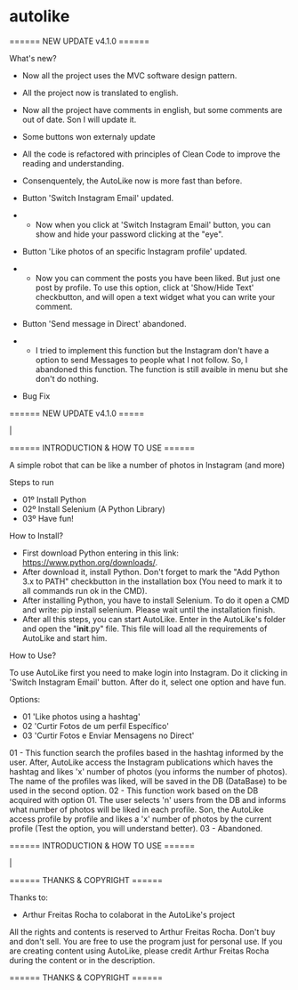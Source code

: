 # autolike

====== NEW UPDATE v4.1.0 ======

 What's new?
 - Now all the project uses the MVC software design pattern.
 - All the project now is translated to english.
 - Now all the project have comments in english, but some comments are out of date. Son I will update it.
 - Some buttons won externaly update
 - All the code is refactored with principles of Clean Code to improve the reading and understanding.
 - Consenquentely, the AutoLike now is more fast than before.
 
 
 - Button 'Switch Instagram Email' updated.
 - - Now when you click at 'Switch Instagram Email' button, you can show and hide your password clicking at the "eye".
 
 - Button 'Like photos of an specific Instagram profile' updated.
 - - Now you can comment the posts you have been liked. But just one post by profile. To use this option, click at 'Show/Hide Text' checkbutton, and will open a text widget what you can write your comment.
 
 - Button 'Send message in Direct' abandoned.
 - - I tried to implement this function but the Instagram don't have a option to send Messages to people what I not follow. So, I abandoned this function. The function is still avaible in menu but she don't do nothing.

 - Bug Fix
    
====== NEW UPDATE v4.1.0 =====

|

====== INTRODUCTION & HOW TO USE ======

A simple robot that can be like a number of photos in Instagram (and more)

Steps to run

- 01º Install Python
- 02º Install Selenium (A Python Library)
- 03º Have fun!

How to Install?

- First download Python entering in this link: https://www.python.org/downloads/.
- After download it, install Python. Don't forget to mark the "Add Python 3.x to PATH" checkbutton in the installation box (You need to mark it to all commands run ok in the CMD).
- After installing Python, you have to install Selenium. To do it open a CMD and write: pip install selenium. Please wait until the installation finish.
- After all this steps, you can start AutoLike. Enter in the AutoLike's folder and open the "__init__.py" file. This file will load all the requirements of AutoLike and start him.


How to Use?

To use AutoLike first you need to make login into Instagram. Do it clicking in 'Switch Instagram Email' button. After do it, select one option and have fun.

Options:
- 01 'Like photos using a hashtag'
- 02 'Curtir Fotos de um perfil Específico'
- 03 'Curtir Fotos e Enviar Mensagens no Direct'

01 - This function search the profiles based in the hashtag informed by the user. After, AutoLike access the Instagram publications which haves the hashtag and likes 'x' number of photos (you informs the number of photos). The name of the profiles was liked, will be saved in the DB (DataBase) to be used in the second option.
02 - This function work based on the DB acquired with option 01. The user selects 'n' users from the DB and informs what number of photos will be liked in each profile. Son, the AutoLike access profile by profile and likes a 'x' number of photos by the current profile (Test the option, you will understand better).
03 - Abandoned.

====== INTRODUCTION & HOW TO USE ======

|

====== THANKS & COPYRIGHT ======

Thanks to:
- Arthur Freitas Rocha to colaborat in the AutoLike's project

All the rights and contents is reserved to Arthur Freitas Rocha. Don't buy and don't sell. You are free to use the program just for personal use. If you are creating content using AutoLike, please credit Arthur Freitas Rocha during the content or in the description.

====== THANKS & COPYRIGHT ======
